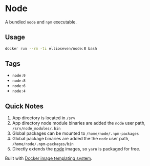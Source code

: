 # Node

A bundled `node` and `npm` executable.

## Usage

``` bash
docker run --rm -ti ellioseven/node:8 bash
```

## Tags

- `node:9`
- `node:8`
- `node:6`
- `node:4`

## Quick Notes

1. App directory is located in `/srv`
2. App directory node module binaries are added the `node` user path, `/srv/node_modules/.bin`
3. Global packages can be mounted to `/home/node/.npm-packages`
4. Global package binaries are added the the `node` user path, `/home/node/.npm-packages/bin`
5. Directly extends the [node](https://hub.docker.com/_/node/) images, so
  `yarn` is packaged for free.

Built with [Docker image templating system](https://github.com/ellioseven/docker-image-templating-system).
